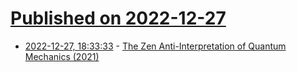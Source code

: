 # [Published on 2022-12-27](index.md)

* [2022-12-27, 18:33:33](https://news.ycombinator.com/item?id=34151951) - [The Zen Anti-Interpretation of Quantum Mechanics (2021)](https://scottaaronson.blog/?p=5359)
